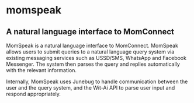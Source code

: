 # momspeak

## A natural language interface to MomConnect

MomSpeak is a natural language interface to MomConnect. MomSpeak allows users to submit queries to a natural language query system via existing messaging services such as USSD/SMS, WhatsApp and Facebook Messenger. The system then parses the query and replies automatically with the relevant information.

Internally, MomSpeak uses Junebug to handle communication between the user and the query system, and the Wit-Ai API to parse user input and respond appropriately.
